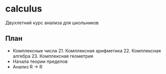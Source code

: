 # calculus
Двухлетний курс анализа для школьников

## План
* Комплексные числа
  21. Комплексная арифметика
  22. Комплексная алгебра
  23. Комплексная геометрия
* Начала теории пределов
* Анализ R -> R
